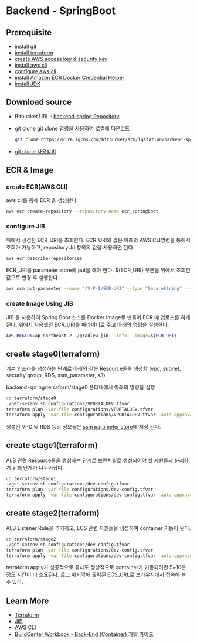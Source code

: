 # Backend - SpringBoot

## Prerequisite

- [install git](https://git-scm.com/downloads)
- [install terraform](https://www.terraform.io/downloads.html)
- [create AWS access key & security key](https://docs.aws.amazon.com/ko_kr/IAM/latest/UserGuide/id_credentials_access-keys.html#Using_CreateAccessKey_CLIAPI)
- [install aws cli](https://docs.aws.amazon.com/ko_kr/cli/latest/userguide/install-cliv2.html)
- [configure aws cli](https://docs.aws.amazon.com/ko_kr/cli/latest/userguide/cli-chap-configure.html)
- [install Amazon ECR Docker Credential Helper](https://github.com/awslabs/amazon-ecr-credential-helper)
- [install JDK](https://github.com/ojdkbuild/ojdkbuild)

## Download source

- Bitbucket URL : [backend-spring Repository](https://wire.lgcns.com/bitbucket/projects/LGSTATION/repos/backend-spring/browse)
- git clone
  git clone 명령을 사용하여 로컬에 다운로드

    ```bash
    git clone https://wire.lgcns.com/bitbucket/scm/lgstation/backend-spring.git
    ```

- [git clone 사용방법](https://www.atlassian.com/git/tutorials/setting-up-a-repository/git-clone)

## ECR & Image

### create ECR(AWS CLI)

aws cli를 통해 ECR 을 생성한다.

```bash
aws ecr create-repository --repository-name ecr_springboot
```

### configure JIB

위에서 생성한 ECR_URI를 조회한다.
ECR_URI의 값은 아래의 AWS CLI명령을 통해서 조회가 가능하고, repositoryUri 항목의 값을 사용하면 된다.

```bash
aws ecr describe-repositories
```

ECR_URI를 parameter store에 put을 해야 한다. ${ECR_URI} 부분을 위에서 조회한 값으로 변경 후 실행한다.

```bash
aws ssm put-parameter --name "/V-P-I/ECR-URI" --type "SecureString" --value "${ECR_URI}" --overwrite
```

### create Image Using JIB

JIB 를 사용하여 Spring Boot 소스를 Docker Image로 만들어 ECR 에 업로드를 하게 된다.
위에서 사용했던 ECR_URI를 파라미터로 주고 아래의 명령을 실행한다.

```bash
AWS_REGION=ap-northeast-2 ./gradlew jib --info --image=${ECR_URI}
```

## create stage0(terraform)

기본 인프라를 생성하는 단계로 아래와 같은 Resource들을 생성함
(vpc, subnet, security group, RDS, ssm_parameter, s3)

backend-spring/terraform/stage0 폴더내에서 아래의 명령을 실행

```bash
cd terraform/stage0
./get-setenv.sh configurations/VPORTALDEV.tfvar
terraform plan -var-file configurations/VPORTALDEV.tfvar
terraform apply -var-file configurations/VPORTALDEV.tfvar -auto-approve
```

생성된 VPC 및 RDS 등의 정보들은 [ssm parameter store](https://console.aws.amazon.com/systems-manager/parameters?region=us-east-1)에 저장 된다.

## create stage1(terraform)

ALB 관련 Resource들을 생성하는 단계로 브랜치별로 생성되어야 할 자원들과 분리하기 위해 단계가 나누어졌다.

```bash
cd terraform/stage1
./get-setenv.sh configurations/dev-config.tfvar
terraform plan -var-file configurations/dev-config.tfvar
terraform apply -var-file configurations/dev-config.tfvar -auto-approve
```

## create stage2(terraform)

ALB Listener Rule을 추가하고, ECS 관련 자원들을 생성하여 container 기동이 된다.

```bash
cd terraform/stage2
./get-setenv.sh configurations/dev-config.tfvar
terraform plan -var-file configurations/dev-config.tfvar
terraform apply -var-file configurations/dev-config.tfvar -auto-approve
```

terraform apply가 성공적으로 끝나도 정상적으로 container가 기동되려면 5~10분 정도 시간이 더 소요된다.
로그 마지막에 출력된 ECS_URL로 브라우저에서 접속해 볼 수 있다.

## Learn More

- [Terraform](https://www.terraform.io/intro/index.html)
- [JIB](https://github.com/GoogleContainerTools/jib/tree/master/jib-gradle-plugin#quickstart)
- [AWS CLI](https://docs.aws.amazon.com/ko_kr/cli/latest/userguide/cli-chap-using.html)
- [BuildCenter Workbook - Back-End (Container) 개발 가이드](https://wire.lgcns.com/confluence/pages/viewpage.action?pageId=35801685)
